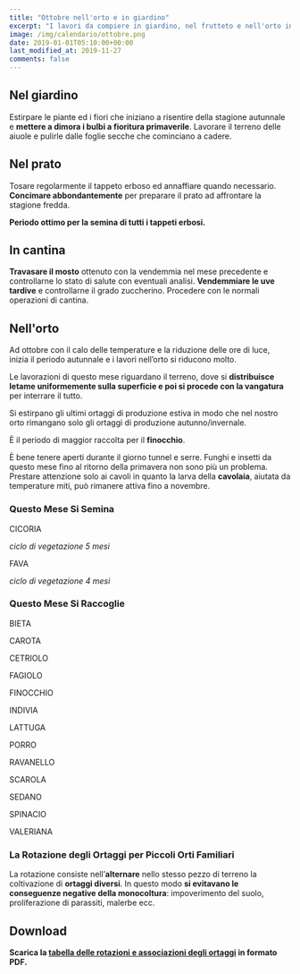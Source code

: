 ```yaml
---
title: "Ottobre nell'orto e in giardino"
excerpt: "I lavori da compiere in giardino, nel frutteto e nell'orto in ottobre: funghi e insetti da questo mese fino al ritorno della primavera non sono più un problema."
image: /img/calendario/ottobre.png
date: 2019-01-01T05:10:00+00:00
last_modified_at: 2019-11-27
comments: false
---
```

## Nel giardino
Estirpare le piante ed i fiori che iniziano a risentire
della stagione autunnale e **mettere a dimora i bulbi a fioritura primaverile**.
Lavorare il terreno delle aiuole e pulirle
dalle foglie secche che cominciano a cadere.

## Nel prato
Tosare regolarmente il tappeto erboso ed annaffiare quando necessario.
**Concimare abbondantemente** per preparare il prato ad affrontare la stagione fredda.

**Periodo ottimo per la semina di tutti i tappeti erbosi.**

## In cantina
**Travasare il mosto** ottenuto con la vendemmia nel mese precedente e
controllarne lo stato di salute con eventuali analisi.
**Vendemmiare le uve tardive** e controllarne il grado zuccherino.
Procedere con le normali operazioni di cantina.

## Nell'orto
Ad ottobre con il calo delle temperature e la riduzione delle ore di luce,
inizia il periodo autunnale e i lavori nell’orto si riducono molto.

Le lavorazioni di questo mese riguardano il terreno, dove si
**distribuisce letame uniformemente sulla superficie e poi si procede con
la vangatura** per interrare il tutto.

Si estirpano gli ultimi ortaggi di produzione estiva in modo che nel nostro orto
rimangano solo gli ortaggi di produzione autunno/invernale.

È il periodo di maggior raccolta per il **finocchio**.

È bene tenere aperti durante il giorno tunnel e serre.
Funghi e insetti da questo mese fino al ritorno della primavera non sono
più un problema.
Prestare attenzione solo ai cavoli in quanto la larva della
**cavolaia**, aiutata da temperature miti, può rimanere attiva fino a novembre.

### Questo Mese Si Semina

CICORIA

*ciclo di vegetazione 5 mesi*

FAVA

*ciclo di vegetazione 4 mesi*

### Questo Mese Si Raccoglie
BIETA

CAROTA

CETRIOLO

FAGIOLO

FINOCCHIO

INDIVIA

LATTUGA

PORRO

RAVANELLO

SCAROLA

SEDANO

SPINACIO

VALERIANA

### La Rotazione degli Ortaggi per Piccoli Orti Familiari
La rotazione consiste nell’**alternare** nello stesso pezzo di terreno la coltivazione di **ortaggi diversi**. In questo modo **si evitavano le conseguenze negative della monocoltura**: impoverimento del suolo, proliferazione di parassiti, malerbe ecc.

## Download

<p><strong>Scarica la <a href="/download/la-rotazione-degli-ortaggi-per-piccoli-orti-familiari.pdf" download="rotazioneOrtaggi.pdf" title="La Rotazione degli Ortaggi per Piccoli Orti Familiari">tabella delle rotazioni e associazioni degli ortaggi</a> in formato PDF.</strong></p>
